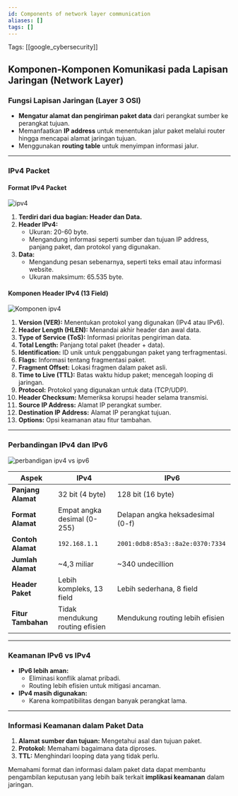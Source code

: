 ```yaml
---
id: Components of network layer communication
aliases: []
tags: []
---
```


Tags: [[google_cybersecurity]]

## Komponen-Komponen Komunikasi pada Lapisan Jaringan (Network Layer)

### Fungsi Lapisan Jaringan (Layer 3 OSI)

- **Mengatur alamat dan pengiriman paket data** dari perangkat sumber ke perangkat tujuan.
- Memanfaatkan **IP address** untuk menentukan jalur paket melalui router hingga mencapai alamat jaringan tujuan.
- Menggunakan **routing table** untuk menyimpan informasi jalur.

---

### **IPv4 Packet**

#### **Format IPv4 Packet**

![ipv4](https://d3c33hcgiwev3.cloudfront.net/imageAssetProxy.v1/NHNCeVwQQCCcfSTfEUTolg_afd9af6faf854e3db824471a7f2e56f1_CS_R-044_Edited_IP-packet-header-and-data-final.png?expiry=1734998400000&hmac=MtlZw9cFlBur8gYHgB2XEABhLZ70EJzPH282vPgledg)

1. **Terdiri dari dua bagian: Header dan Data.**
2. **Header IPv4:**
   - Ukuran: 20-60 byte.
   - Mengandung informasi seperti sumber dan tujuan IP address, panjang paket, dan protokol yang digunakan.
3. **Data:**
   - Mengandung pesan sebenarnya, seperti teks email atau informasi website.
   - Ukuran maksimum: 65.535 byte.

#### **Komponen Header IPv4 (13 Field)**

![Komponen ipv4](https://d3c33hcgiwev3.cloudfront.net/imageAssetProxy.v1/ZlTJLULmT_-iQusFt5gHLA_34841ae20ac344f4a0248aebe8f0d6f1_CS_R-044_Edited_Pv4-packet-header-14-field.png?expiry=1734998400000&hmac=xXVEUK9U6r1WdgH5IbIaYC1MqJydAxCp5drZ8YV2czo)

1. **Version (VER):** Menentukan protokol yang digunakan (IPv4 atau IPv6).
2. **Header Length (HLEN):** Menandai akhir header dan awal data.
3. **Type of Service (ToS):** Informasi prioritas pengiriman data.
4. **Total Length:** Panjang total paket (header + data).
5. **Identification:** ID unik untuk penggabungan paket yang terfragmentasi.
6. **Flags:** Informasi tentang fragmentasi paket.
7. **Fragment Offset:** Lokasi fragmen dalam paket asli.
8. **Time to Live (TTL):** Batas waktu hidup paket; mencegah looping di jaringan.
9. **Protocol:** Protokol yang digunakan untuk data (TCP/UDP).
10. **Header Checksum:** Memeriksa korupsi header selama transmisi.
11. **Source IP Address:** Alamat IP perangkat sumber.
12. **Destination IP Address:** Alamat IP perangkat tujuan.
13. **Options:** Opsi keamanan atau fitur tambahan.

---

### **Perbandingan IPv4 dan IPv6**

![perbandigan ipv4 vs ipv6](https://d3c33hcgiwev3.cloudfront.net/imageAssetProxy.v1/PNld6YkmQNWyhZjFFHvC-Q_eb474e5ee3b3416fbc06a639503342f1_CS_R-044_IPv4-and-IPv6.png?expiry=1734998400000&hmac=3oUdFOnT9kjMmc-tiK0vGp0PmwnuUXXzUP0Er20fXks)

| **Aspek**          | **IPv4**                        | **IPv6**                         |
| ------------------ | ------------------------------- | -------------------------------- |
| **Panjang Alamat** | 32 bit (4 byte)                 | 128 bit (16 byte)                |
| **Format Alamat**  | Empat angka desimal (0-255)     | Delapan angka heksadesimal (0-f) |
| **Contoh Alamat**  | `192.168.1.1`                   | `2001:0db8:85a3::8a2e:0370:7334` |
| **Jumlah Alamat**  | ~4,3 miliar                     | ~340 undecillion                 |
| **Header Paket**   | Lebih kompleks, 13 field        | Lebih sederhana, 8 field         |
| **Fitur Tambahan** | Tidak mendukung routing efisien | Mendukung routing lebih efisien  |

---

### **Keamanan IPv6 vs IPv4**

- **IPv6 lebih aman:**
  - Eliminasi konflik alamat pribadi.
  - Routing lebih efisien untuk mitigasi ancaman.
- **IPv4 masih digunakan:**
  - Karena kompatibilitas dengan banyak perangkat lama.

---

### **Informasi Keamanan dalam Paket Data**

1. **Alamat sumber dan tujuan:** Mengetahui asal dan tujuan paket.
2. **Protokol:** Memahami bagaimana data diproses.
3. **TTL:** Menghindari looping data yang tidak perlu.

Memahami format dan informasi dalam paket data dapat membantu pengambilan keputusan yang lebih baik terkait **implikasi keamanan** dalam jaringan.
